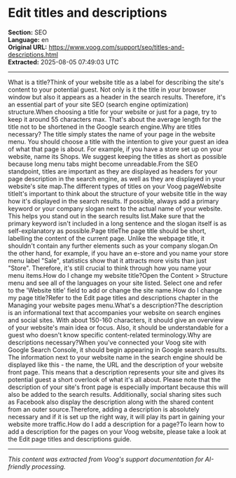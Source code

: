 # Edit titles and descriptions

**Section:** SEO  
**Language:** en  
**Original URL:** https://www.voog.com/support/seo/titles-and-descriptions.html  
**Extracted:** 2025-08-05 07:49:03 UTC

---

What is a title?Think of your website title as a label for describing the site's content to your potential guest. Not only is it the title in your browser window but also it appears as a header in the search results. Therefore, it's an essential part of your site SEO (search engine optimization) structure.When choosing a title for your website or just for a page, try to keep it around 55 characters max. That's about the average length for the title not to be shortened in the Google search engine.Why are titles necessary?
The title simply states the name of your page in the website menu. You should choose a title with the intention to give your guest an idea of what that page is about. For example, if you have a store set up on your website, name its Shops. We suggest keeping the titles as short as possible because long menu tabs might become unreadable.From the SEO standpoint, titles are important as they are displayed as headers for your page description in the search engine, as well as they are displayed in your website's site map.The different types of titles on your Voog pageWebsite titleIt's important to think about the structure of your website title in the way how it's displayed in the search results. If possible, always add a primary keyword or your company slogan next to the actual name of your website. This helps you stand out in the search results list.Make sure that the primary keyword isn't included in a long sentence and the slogan itself is as self-explanatory as possible.Page titleThe page title should be short, labelling the content of the current page. Unlike the webpage title, it shouldn't contain any further elements such as your company slogan.On the other hand, for example, if you have an e-store and you name your store menu label "Sale", statistics show that it attracts more visits than just "Store". Therefore, it's still crucial to think through how you name your menu items.How do I change my website title?Open the Content > Structure menu and see all of the languages on your site listed. Select one and refer to the 'Website title' field to add or change the site name.How do I change my page title?Refer to the Edit page titles and descriptions chapter in the Managing your website pages menu.What's a description?The description is an informational text that accompanies your website on search engines and social sites. With about 150-160 characters, it should give an overview of your website's main idea or focus. Also, it should be understandable for a guest who doesn't know specific content-related terminology.Why are descriptions necessary?When you've connected your Voog site with Google Search Console, it should begin appearing in Google search results. The information next to your website name in the search engine should be displayed like this - the name, the URL and the description of your website front page. This means that a description represents your site and gives its potential guest a short overlook of what it's all about. Please note that the description of your site's front page is especially important because this will also be added to the search results. Additionally, social sharing sites such as Facebook also display the description along with the shared content from an outer source.Therefore, adding a description is absolutely necessary and if it is set up the right way, it will play its part in gaining your website more traffic.How do I add a description for a page?To learn how to add a description for the pages on your Voog website, please take a look at the Edit page titles and descriptions guide.

---

*This content was extracted from Voog's support documentation for AI-friendly processing.*
